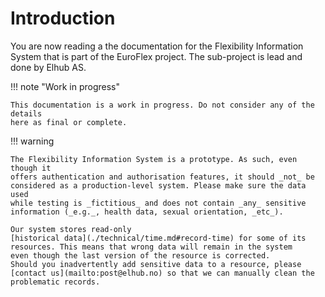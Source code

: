 # Introduction

You are now reading a the documentation for the Flexibility Information System
that is part of the EuroFlex project. The sub-project is lead and done by
Elhub AS.

!!! note "Work in progress"

    This documentation is a work in progress. Do not consider any of the details
    here as final or complete.

!!! warning

    The Flexibility Information System is a prototype. As such, even though it
    offers authentication and authorisation features, it should _not_ be
    considered as a production-level system. Please make sure the data used
    while testing is _fictitious_ and does not contain _any_ sensitive
    information (_e.g._, health data, sexual orientation, _etc_).

    Our system stores read-only
    [historical data](./technical/time.md#record-time) for some of its
    resources. This means that wrong data will remain in the system
    even though the last version of the resource is corrected.
    Should you inadvertently add sensitive data to a resource, please
    [contact us](mailto:post@elhub.no) so that we can manually clean the
    problematic records.
